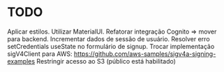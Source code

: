 # TODO

Aplicar estilos. Utilizar MaterialUI.
Refatorar integração Cognito => mover para backend.
Incrementar dados de sessão de usuário.
Resolver erro setCredentials useState no formulário de signup.
Trocar implementação sigV4Client para AWS: https://github.com/aws-samples/sigv4a-signing-examples
Restringir acesso ao S3 (público está habilitado)
